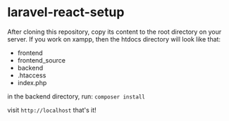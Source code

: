 # laravel-react-setup
After cloning this repository, copy its content to the root directory on your server.
If you work on xampp, then the htdocs directory will look like that:
- frontend
- frontend_source
- backend
- .htaccess
- index.php


in the backend directory, run: <code>composer install</code>

visit <code>http://localhost</code>
that's it!

